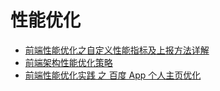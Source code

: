 # 性能优化

- [前端性能优化之自定义性能指标及上报方法详解](https://juejin.im/post/5e1d25925188254dc132f3d6)
- [前端架构性能优化策略](https://mp.weixin.qq.com/s/ZheMIbFvKAUlHFWTxaMpag)
- [前端性能优化实践 之 百度 App 个人主页优化](https://mp.weixin.qq.com/s/ug-jBYp_3UUAMITMElq2zQ)
